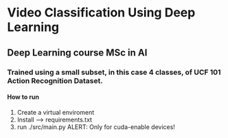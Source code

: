 # Video Classification Using Deep Learning
## Deep Learning course MSc in AI
### Trained using a small subset, in this case 4 classes, of UCF 101 Action Recognition Dataset.

#### How to run

1. Create a virtual enviroment
2. Install --> requirements.txt
3. run ./src/main.py
ALERT: Only for cuda-enable devices! 
